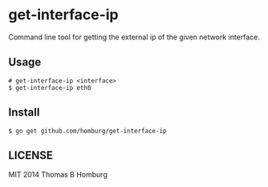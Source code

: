 # get-interface-ip

Command line tool for getting the external ip of the given network interface.

## Usage

```
# get-interface-ip <interface>
$ get-interface-ip eth0
```

## Install

```
$ go get github.com/homburg/get-interface-ip
```

## LICENSE

MIT 2014 Thomas B Homburg
